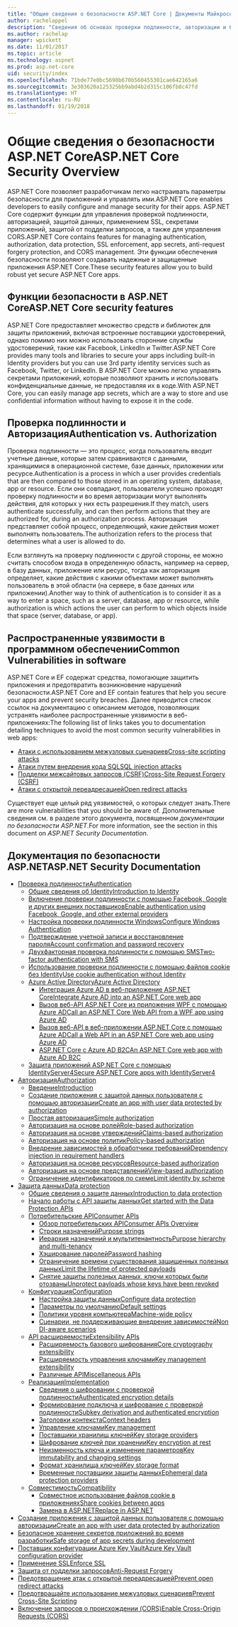 ```yaml
---
title: "Общие сведения о безопасности ASP.NET Core | Документы Майкрософт"
author: rachelappel
description: "Сведения об основах проверки подлинности, авторизации и безопасности в ASP.NET Core"
ms.author: rachelap
manager: wpickett
ms.date: 11/01/2017
ms.topic: article
ms.technology: aspnet
ms.prod: asp.net-core
uid: security/index
ms.openlocfilehash: 71bde77e0bc5698b670b560455301cae642165a6
ms.sourcegitcommit: 3e303620a125325bb9abd4b2d315c106fb8c47fd
ms.translationtype: HT
ms.contentlocale: ru-RU
ms.lasthandoff: 01/19/2018
---
```

# <a name="aspnet-core-security-overview"></a><span data-ttu-id="67388-103">Общие сведения о безопасности ASP.NET Core</span><span class="sxs-lookup"><span data-stu-id="67388-103">ASP.NET Core Security Overview</span></span>

<span data-ttu-id="67388-104">ASP.NET Core позволяет разработчикам легко настраивать параметры безопасности для приложений и управлять ими.</span><span class="sxs-lookup"><span data-stu-id="67388-104">ASP.NET Core enables developers to easily configure and manage security for their apps.</span></span> <span data-ttu-id="67388-105">ASP.NET Core содержит функции для управления проверкой подлинности, авторизацией, защитой данных, применением SSL, секретами приложений, защитой от подделки запросов, а также для управления CORS.</span><span class="sxs-lookup"><span data-stu-id="67388-105">ASP.NET Core contains features for managing authentication, authorization, data protection, SSL enforcement, app secrets, anti-request forgery protection, and CORS management.</span></span> <span data-ttu-id="67388-106">Эти функции обеспечения безопасности позволяют создавать надежные и защищенные приложения ASP.NET Core.</span><span class="sxs-lookup"><span data-stu-id="67388-106">These security features allow you to build robust yet secure ASP.NET Core apps.</span></span> 

## <a name="aspnet-core-security-features"></a><span data-ttu-id="67388-107">Функции безопасности в ASP.NET Core</span><span class="sxs-lookup"><span data-stu-id="67388-107">ASP.NET Core security features</span></span>

<span data-ttu-id="67388-108">ASP.NET Core предоставляет множество средств и библиотек для защиты приложений, включая встроенные поставщики удостоверений, однако помимо них можно использовать сторонние службы удостоверений, такие как Facebook, LinkedIn и Twitter.</span><span class="sxs-lookup"><span data-stu-id="67388-108">ASP.NET Core provides many tools and libraries to secure your apps including built-in Identity providers but you can use 3rd party identity services such as Facebook, Twitter, or LinkedIn.</span></span> <span data-ttu-id="67388-109">В ASP.NET Core можно легко управлять секретами приложений, которые позволяют хранить и использовать конфиденциальные данные, не предоставляя их в коде.</span><span class="sxs-lookup"><span data-stu-id="67388-109">With ASP.NET Core, you can easily manage app secrets, which are a way to store and use confidential information without having to expose it in the code.</span></span> 

## <a name="authentication-vs-authorization"></a><span data-ttu-id="67388-110">Проверка подлинности и Авторизация</span><span class="sxs-lookup"><span data-stu-id="67388-110">Authentication vs. Authorization</span></span>

<span data-ttu-id="67388-111">Проверка подлинности — это процесс, когда пользователь вводит учетные данные, которые затем сравниваются с данными, хранящимися в операционной системе, базе данных, приложении или ресурсе.</span><span class="sxs-lookup"><span data-stu-id="67388-111">Authentication is a process in which a user provides credentials that are then compared to those stored in an operating system, database, app or resource.</span></span> <span data-ttu-id="67388-112">Если они совпадают, пользователи успешно проходят проверку подлинности и во время авторизации могут выполнять действия, для которых у них есть разрешения.</span><span class="sxs-lookup"><span data-stu-id="67388-112">If they match, users authenticate successfully, and can then perform actions that they are authorized for, during an authorization process.</span></span> <span data-ttu-id="67388-113">Авторизация представляет собой процесс, определяющий, какие действия может выполнять пользователь.</span><span class="sxs-lookup"><span data-stu-id="67388-113">The authorization refers to the process that determines what a user is allowed to do.</span></span> 

<span data-ttu-id="67388-114">Если взглянуть на проверку подлинности с другой стороны, ее можно считать способом входа в определенную область, например на сервер, в базу данных, приложение или ресурс, тогда как авторизация определяет, какие действия с какими объектами может выполнять пользователь в этой области (на сервере, в базе данных или приложении).</span><span class="sxs-lookup"><span data-stu-id="67388-114">Another way to think of authentication is to consider it as a way to enter a space, such as a server, database, app or resource, while authorization is which actions the user can perform to which objects inside that space (server, database, or app).</span></span>

## <a name="common-vulnerabilities-in-software"></a><span data-ttu-id="67388-115">Распространенные уязвимости в программном обеспечении</span><span class="sxs-lookup"><span data-stu-id="67388-115">Common Vulnerabilities in software</span></span>

<span data-ttu-id="67388-116">ASP.NET Core и EF содержат средства, помогающие защитить приложения и предотвратить возникновение нарушений безопасности.</span><span class="sxs-lookup"><span data-stu-id="67388-116">ASP.NET Core and EF contain features that help you secure your apps and prevent security breaches.</span></span> <span data-ttu-id="67388-117">Далее приводится список ссылок на документацию с описанием методов, позволяющих устранять наиболее распространенные уязвимости в веб-приложениях:</span><span class="sxs-lookup"><span data-stu-id="67388-117">The following list of links takes you to documentation detailing techniques to avoid the most common security vulnerabilities in web apps:</span></span>

* [<span data-ttu-id="67388-118">Атаки с использованием межузловых сценариев</span><span class="sxs-lookup"><span data-stu-id="67388-118">Cross-site scripting attacks</span></span>](https://docs.microsoft.com/aspnet/core/security/cross-site-scripting)
* [<span data-ttu-id="67388-119">Атаки путем внедрения кода SQL</span><span class="sxs-lookup"><span data-stu-id="67388-119">SQL injection attacks</span></span>](https://docs.microsoft.com/ef/core/querying/raw-sql)
* [<span data-ttu-id="67388-120">Подделки межсайтовых запросов (CSRF)</span><span class="sxs-lookup"><span data-stu-id="67388-120">Cross-Site Request Forgery (CSRF)</span></span>](https://docs.microsoft.com/aspnet/core/security/anti-request-forgery)
* [<span data-ttu-id="67388-121">Атаки с открытой переадресацией</span><span class="sxs-lookup"><span data-stu-id="67388-121">Open redirect attacks</span></span>](https://docs.microsoft.com/aspnet/core/security/preventing-open-redirects)

<span data-ttu-id="67388-122">Существует еще целый ряд уязвимостей, о которых следует знать.</span><span class="sxs-lookup"><span data-stu-id="67388-122">There are more vulnerabilities that you should be aware of.</span></span> <span data-ttu-id="67388-123">Дополнительные сведения см. в разделе этого документа, посвященном *документации по безопасности ASP.NET*.</span><span class="sxs-lookup"><span data-stu-id="67388-123">For more information, see the section in this document on *ASP.NET Security Documentation*.</span></span> 

## <a name="aspnet-security-documentation"></a><span data-ttu-id="67388-124">Документация по безопасности ASP.NET</span><span class="sxs-lookup"><span data-stu-id="67388-124">ASP.NET Security Documentation</span></span>

*   [<span data-ttu-id="67388-125">Проверка подлинности</span><span class="sxs-lookup"><span data-stu-id="67388-125">Authentication</span></span>](authentication/index.md)
    *   [<span data-ttu-id="67388-126">Общие сведения об Identity</span><span class="sxs-lookup"><span data-stu-id="67388-126">Introduction to Identity</span></span>](authentication/identity.md)
    *   [<span data-ttu-id="67388-127">Включение проверки подлинности с помощью Facebook, Google и других внешних поставщиков</span><span class="sxs-lookup"><span data-stu-id="67388-127">Enable authentication using Facebook, Google, and other external providers</span></span>](authentication/social/index.md)
    * [<span data-ttu-id="67388-128">Настройка проверки подлинности Windows</span><span class="sxs-lookup"><span data-stu-id="67388-128">Configure Windows Authentication</span></span>](authentication/windowsauth.md)
    *   [<span data-ttu-id="67388-129">Подтверждение учетной записи и восстановление пароля</span><span class="sxs-lookup"><span data-stu-id="67388-129">Account confirmation and password recovery</span></span>](authentication/accconfirm.md)
    *   [<span data-ttu-id="67388-130">Двухфакторная проверка подлинности с помощью SMS</span><span class="sxs-lookup"><span data-stu-id="67388-130">Two-factor authentication with SMS</span></span>](authentication/2fa.md) 
    *   [<span data-ttu-id="67388-131">Использование проверки подлинности с помощью файлов cookie без Identity</span><span class="sxs-lookup"><span data-stu-id="67388-131">Use cookie authentication without Identity</span></span>](authentication/cookie.md)
    *   [<span data-ttu-id="67388-132">Azure Active Directory</span><span class="sxs-lookup"><span data-stu-id="67388-132">Azure Active Directory</span></span>](authentication/azure-active-directory/index.md)
        *   [<span data-ttu-id="67388-133">Интеграция Azure AD в веб-приложение ASP.NET Core</span><span class="sxs-lookup"><span data-stu-id="67388-133">Integrate Azure AD into an ASP.NET Core web app</span></span>](https://azure.microsoft.com/documentation/samples/active-directory-dotnet-webapp-openidconnect-aspnetcore/)
        *   [<span data-ttu-id="67388-134">Вызов веб-API ASP.NET Core из приложения WPF с помощью Azure AD</span><span class="sxs-lookup"><span data-stu-id="67388-134">Call an ASP.NET Core Web API from a WPF app using Azure AD</span></span>](https://azure.microsoft.com/documentation/samples/active-directory-dotnet-native-aspnetcore/)
        *   [<span data-ttu-id="67388-135">Вызов веб-API в веб-приложении ASP.NET Core с помощью Azure AD</span><span class="sxs-lookup"><span data-stu-id="67388-135">Call a Web API in an ASP.NET Core web app using Azure AD</span></span>](https://azure.microsoft.com/documentation/samples/active-directory-dotnet-webapp-webapi-openidconnect-aspnetcore/)
        *   [<span data-ttu-id="67388-136">ASP.NET Core с Azure AD B2C</span><span class="sxs-lookup"><span data-stu-id="67388-136">An ASP.NET Core web app with Azure AD B2C</span></span>](https://azure.microsoft.com/resources/samples/active-directory-b2c-dotnetcore-webapp/)
    *   [<span data-ttu-id="67388-137">Защита приложений ASP.NET Core с помощью IdentityServer4</span><span class="sxs-lookup"><span data-stu-id="67388-137">Secure ASP.NET Core apps with IdentityServer4</span></span>](https://identityserver4.readthedocs.io)
*   [<span data-ttu-id="67388-138">Авторизация</span><span class="sxs-lookup"><span data-stu-id="67388-138">Authorization</span></span>](authorization/index.md)
    *   [<span data-ttu-id="67388-139">Введение</span><span class="sxs-lookup"><span data-stu-id="67388-139">Introduction</span></span>](authorization/introduction.md)
    *   [<span data-ttu-id="67388-140">Создание приложения с защитой данных пользователя с помощью авторизации</span><span class="sxs-lookup"><span data-stu-id="67388-140">Create an app with user data protected by authorization</span></span>](xref:security/authorization/secure-data)
    *   [<span data-ttu-id="67388-141">Простая авторизация</span><span class="sxs-lookup"><span data-stu-id="67388-141">Simple authorization</span></span>](authorization/simple.md)
    *   [<span data-ttu-id="67388-142">Авторизация на основе ролей</span><span class="sxs-lookup"><span data-stu-id="67388-142">Role-based authorization</span></span>](authorization/roles.md)
    *   [<span data-ttu-id="67388-143">Авторизация на основе утверждений</span><span class="sxs-lookup"><span data-stu-id="67388-143">Claims-based authorization</span></span>](authorization/claims.md)
    *   [<span data-ttu-id="67388-144">Авторизация на основе политик</span><span class="sxs-lookup"><span data-stu-id="67388-144">Policy-based authorization</span></span>](authorization/policies.md)
    *   [<span data-ttu-id="67388-145">Внедрение зависимостей в обработчики требований</span><span class="sxs-lookup"><span data-stu-id="67388-145">Dependency injection in requirement handlers</span></span>](authorization/dependencyinjection.md)
    *   [<span data-ttu-id="67388-146">Авторизация на основе ресурсов</span><span class="sxs-lookup"><span data-stu-id="67388-146">Resource-based authorization</span></span>](authorization/resourcebased.md)
    *   [<span data-ttu-id="67388-147">Авторизация на основе представлений</span><span class="sxs-lookup"><span data-stu-id="67388-147">View-based authorization</span></span>](authorization/views.md)
    *   [<span data-ttu-id="67388-148">Ограничение идентификаторов по схеме</span><span class="sxs-lookup"><span data-stu-id="67388-148">Limit identity by scheme</span></span>](authorization/limitingidentitybyscheme.md)
*   [<span data-ttu-id="67388-149">Защита данных</span><span class="sxs-lookup"><span data-stu-id="67388-149">Data protection</span></span>](data-protection/index.md)
    *   [<span data-ttu-id="67388-150">Общие сведения о защите данных</span><span class="sxs-lookup"><span data-stu-id="67388-150">Introduction to data protection</span></span>](data-protection/introduction.md)
    *   [<span data-ttu-id="67388-151">Начало работы с API защиты данных</span><span class="sxs-lookup"><span data-stu-id="67388-151">Get started with the Data Protection APIs</span></span>](data-protection/using-data-protection.md)
    *   [<span data-ttu-id="67388-152">Потребительские API</span><span class="sxs-lookup"><span data-stu-id="67388-152">Consumer APIs</span></span>](data-protection/consumer-apis/index.md)
        *   [<span data-ttu-id="67388-153">Обзор потребительских API</span><span class="sxs-lookup"><span data-stu-id="67388-153">Consumer APIs Overview</span></span>](data-protection/consumer-apis/overview.md)
        *   [<span data-ttu-id="67388-154">Строки назначений</span><span class="sxs-lookup"><span data-stu-id="67388-154">Purpose strings</span></span>](data-protection/consumer-apis/purpose-strings.md)
        *   [<span data-ttu-id="67388-155">Иерархия назначений и мультитенантность</span><span class="sxs-lookup"><span data-stu-id="67388-155">Purpose hierarchy and multi-tenancy</span></span>](data-protection/consumer-apis/purpose-strings-multitenancy.md)
        *   [<span data-ttu-id="67388-156">Хэширование паролей</span><span class="sxs-lookup"><span data-stu-id="67388-156">Password hashing</span></span>](data-protection/consumer-apis/password-hashing.md)
        *   [<span data-ttu-id="67388-157">Ограничение времени существования защищенных полезных данных</span><span class="sxs-lookup"><span data-stu-id="67388-157">Limit the lifetime of protected payloads</span></span>](data-protection/consumer-apis/limited-lifetime-payloads.md)
        *   [<span data-ttu-id="67388-158">Снятие защиты полезных данных, ключи которых были отозваны</span><span class="sxs-lookup"><span data-stu-id="67388-158">Unprotect payloads whose keys have been revoked</span></span>](data-protection/consumer-apis/dangerous-unprotect.md)
    *   [<span data-ttu-id="67388-159">Конфигурация</span><span class="sxs-lookup"><span data-stu-id="67388-159">Configuration</span></span>](data-protection/configuration/index.md)
        *   [<span data-ttu-id="67388-160">Настройка защиты данных</span><span class="sxs-lookup"><span data-stu-id="67388-160">Configure data protection</span></span>](data-protection/configuration/overview.md)
        *   [<span data-ttu-id="67388-161">Параметры по умолчанию</span><span class="sxs-lookup"><span data-stu-id="67388-161">Default settings</span></span>](data-protection/configuration/default-settings.md)
        *   [<span data-ttu-id="67388-162">Политики уровня компьютера</span><span class="sxs-lookup"><span data-stu-id="67388-162">Machine-wide policy</span></span>](data-protection/configuration/machine-wide-policy.md)
        *   [<span data-ttu-id="67388-163">Сценарии, не поддерживающие внедрение зависимостей</span><span class="sxs-lookup"><span data-stu-id="67388-163">Non DI-aware scenarios</span></span>](data-protection/configuration/non-di-scenarios.md)
    *   [<span data-ttu-id="67388-164">API расширяемости</span><span class="sxs-lookup"><span data-stu-id="67388-164">Extensibility APIs</span></span>](data-protection/extensibility/index.md)
        *   [<span data-ttu-id="67388-165">Расширяемость базового шифрования</span><span class="sxs-lookup"><span data-stu-id="67388-165">Core cryptography extensibility</span></span>](data-protection/extensibility/core-crypto.md)
        *   [<span data-ttu-id="67388-166">Расширяемость управления ключами</span><span class="sxs-lookup"><span data-stu-id="67388-166">Key management extensibility</span></span>](data-protection/extensibility/key-management.md)
        *   [<span data-ttu-id="67388-167">Различные API</span><span class="sxs-lookup"><span data-stu-id="67388-167">Miscellaneous APIs</span></span>](data-protection/extensibility/misc-apis.md)
    *   [<span data-ttu-id="67388-168">Реализация</span><span class="sxs-lookup"><span data-stu-id="67388-168">Implementation</span></span>](data-protection/implementation/index.md)
        *   [<span data-ttu-id="67388-169">Сведения о шифровании с проверкой подлинности</span><span class="sxs-lookup"><span data-stu-id="67388-169">Authenticated encryption details</span></span>](data-protection/implementation/authenticated-encryption-details.md)
        *   [<span data-ttu-id="67388-170">Формирование подключа и шифрование с проверкой подлинности</span><span class="sxs-lookup"><span data-stu-id="67388-170">Subkey derivation and authenticated encryption</span></span>](data-protection/implementation/subkeyderivation.md)
        *   [<span data-ttu-id="67388-171">Заголовки контекста</span><span class="sxs-lookup"><span data-stu-id="67388-171">Context headers</span></span>](data-protection/implementation/context-headers.md)
        *   [<span data-ttu-id="67388-172">Управление ключами</span><span class="sxs-lookup"><span data-stu-id="67388-172">Key management</span></span>](data-protection/implementation/key-management.md)
        *   [<span data-ttu-id="67388-173">Поставщики хранилищ ключей</span><span class="sxs-lookup"><span data-stu-id="67388-173">Key storage providers</span></span>](data-protection/implementation/key-storage-providers.md)
        *   [<span data-ttu-id="67388-174">Шифрование ключей при хранении</span><span class="sxs-lookup"><span data-stu-id="67388-174">Key encryption at rest</span></span>](data-protection/implementation/key-encryption-at-rest.md)
        *   [<span data-ttu-id="67388-175">Неизменность ключа и изменение параметров</span><span class="sxs-lookup"><span data-stu-id="67388-175">Key immutability and changing settings</span></span>](data-protection/implementation/key-immutability.md)
        *   [<span data-ttu-id="67388-176">Формат хранилища ключей</span><span class="sxs-lookup"><span data-stu-id="67388-176">Key storage format</span></span>](data-protection/implementation/key-storage-format.md)
        *   [<span data-ttu-id="67388-177">Временные поставщики защиты данных</span><span class="sxs-lookup"><span data-stu-id="67388-177">Ephemeral data protection providers</span></span>](data-protection/implementation/key-storage-ephemeral.md)
    *   [<span data-ttu-id="67388-178">Совместимость</span><span class="sxs-lookup"><span data-stu-id="67388-178">Compatibility</span></span>](data-protection/compatibility/index.md)
        *   [<span data-ttu-id="67388-179">Совместное использование файлов cookie в приложениях</span><span class="sxs-lookup"><span data-stu-id="67388-179">Share cookies between apps</span></span>](data-protection/compatibility/cookie-sharing.md)
        *   [<span data-ttu-id="67388-180">Замена <machineKey> в ASP.NET</span><span class="sxs-lookup"><span data-stu-id="67388-180">Replace <machineKey> in ASP.NET</span></span>](data-protection/compatibility/replacing-machinekey.md)
*   [<span data-ttu-id="67388-181">Создание приложения с защитой данных пользователя с помощью авторизации</span><span class="sxs-lookup"><span data-stu-id="67388-181">Create an app with user data protected by authorization</span></span>](xref:security/authorization/secure-data)
*   [<span data-ttu-id="67388-182">Безопасное хранение секретов приложений во время разработки</span><span class="sxs-lookup"><span data-stu-id="67388-182">Safe storage of app secrets during development</span></span>](app-secrets.md)
*   [<span data-ttu-id="67388-183">Поставщик конфигурации Azure Key Vault</span><span class="sxs-lookup"><span data-stu-id="67388-183">Azure Key Vault configuration provider</span></span>](key-vault-configuration.md)
*   [<span data-ttu-id="67388-184">Применение SSL</span><span class="sxs-lookup"><span data-stu-id="67388-184">Enforce SSL</span></span>](enforcing-ssl.md)
*   [<span data-ttu-id="67388-185">Защита от подделки запросов</span><span class="sxs-lookup"><span data-stu-id="67388-185">Anti-Request Forgery</span></span>](anti-request-forgery.md)
*   [<span data-ttu-id="67388-186">Предотвращение атак с открытой переадресацией</span><span class="sxs-lookup"><span data-stu-id="67388-186">Prevent open redirect attacks</span></span>](preventing-open-redirects.md)
*   [<span data-ttu-id="67388-187">Предотвращайте использование межузловых сценариев</span><span class="sxs-lookup"><span data-stu-id="67388-187">Prevent Cross-Site Scripting</span></span>](cross-site-scripting.md)
*   [<span data-ttu-id="67388-188">Включение запросов о происхождении (CORS)</span><span class="sxs-lookup"><span data-stu-id="67388-188">Enable Cross-Origin Requests (CORS)</span></span>](cors.md)
